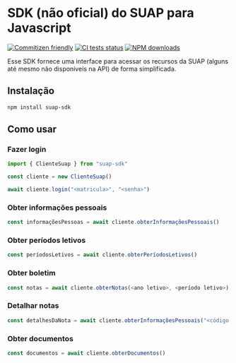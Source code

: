 # SDK (não oficial) do SUAP para Javascript

[![Commitizen friendly](https://img.shields.io/badge/commitizen-friendly-brightgreen.svg)](http://commitizen.github.io/cz-cli/)
[![CI tests status](https://img.shields.io/github/workflow/status/save-ifrn/suap-sdk-javascript/ci)](https://github.com/save-ifrn/suap-sdk-javascript/actions/workflows/ci.yml)
[![NPM downloads](https://img.shields.io/npm/dm/suap-sdk-javascript)](https://npmjs.com/package/suap-sdk-javascript)

Esse SDK fornece uma interface para acessar os recursos da SUAP (alguns até mesmo não disponíveis na API) de forma simplificada.

## Instalação

```bash
npm install suap-sdk
```

## Como usar

### Fazer login

```typescript
import { ClienteSuap } from "suap-sdk"

const cliente = new ClienteSuap()

await cliente.login("<matricula>", "<senha>")
```

### Obter informações pessoais

```typescript
const informaçõesPessoas = await cliente.obterInformaçõesPessoais()
```

### Obter períodos letivos

```typescript
const períodosLetivos = await cliente.obterPeríodosLetivos()
```

### Obter boletim

```typescript
const notas = await cliente.obterNotas(<ano letivo>, <período letivo>)
```

### Detalhar notas

```typescript
const detalhesDaNota = await cliente.obterInformaçõesPessoais("<código diário>")
```

### Obter documentos

```typescript
const documentos = await cliente.obterDocumentos()
```
